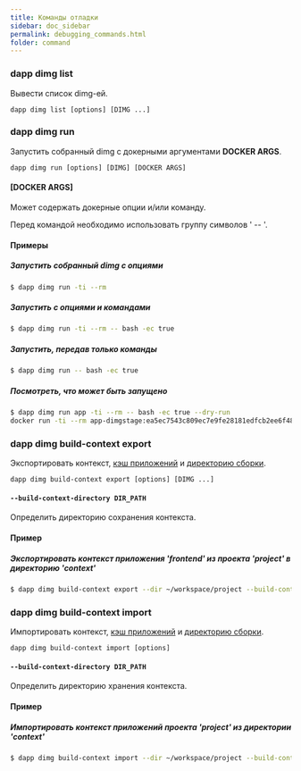 ```yaml
---
title: Команды отладки
sidebar: doc_sidebar
permalink: debugging_commands.html
folder: command
---
```


### dapp dimg list
Вывести список dimg-ей.

```
dapp dimg list [options] [DIMG ...]
```

### dapp dimg run
Запустить собранный dimg с докерными аргументами **DOCKER ARGS**.

```
dapp dimg run [options] [DIMG] [DOCKER ARGS]
```

#### [DOCKER ARGS]
Может содержать докерные опции и/или команду.

Перед командой необходимо использовать группу символов ' -- '.

#### Примеры

##### Запустить собранный dimg с опциями
```bash
$ dapp dimg run -ti --rm
```

##### Запустить с опциями и командами
```bash
$ dapp dimg run -ti --rm -- bash -ec true
```

##### Запустить, передав только команды
```bash
$ dapp dimg run -- bash -ec true
```

##### Посмотреть, что может быть запущено
```bash
$ dapp dimg run app -ti --rm -- bash -ec true --dry-run
docker run -ti --rm app-dimgstage:ea5ec7543c809ec7e9fe28181edfcb2ee6f48efaa680f67bf23a0fc0057ea54c bash -ec true
```
### dapp dimg build-context export
Экспортировать контекст, [кэш приложений](definitions.html#кэш-приложения) и [директорию сборки](#директория-сборки-dapp).

```
dapp dimg build-context export [options] [DIMG ...]
```

#### `--build-context-directory DIR_PATH`
Определить директорию сохранения контекста.

#### Пример

##### Экспортировать контекст приложения 'frontend' из проекта 'project' в директорию 'context' 

```bash
$ dapp dimg build-context export --dir ~/workspace/project --build-context-directory context frontend
```

### dapp dimg build-context import
Импортировать контекст, [кэш приложений](definitions.html#кэш-приложения) и [директорию сборки](definitions.html#директория-сборки-dapp).

```
dapp dimg build-context import [options]
```

#### `--build-context-directory DIR_PATH`
Определить директорию хранения контекста.

#### Пример

##### Импортировать контекст приложений проекта 'project' из директории 'context' 

```bash
$ dapp dimg build-context import --dir ~/workspace/project --build-context-directory context
```
